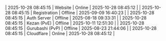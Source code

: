 | 2025-10-28 08:45:15 | Website | Online | 2025-10-28 08:45:12 |
| 2025-10-28 08:45:15 | Registration | Offline | 2025-09-09 16:40:23 |
| 2025-10-28 08:45:15 | Auth Server | Offline | 2025-08-18 09:33:31 |
| 2025-10-28 08:45:15 | Kezan (PvE) | Offline | 2025-10-11 12:51:30 |
| 2025-10-28 08:45:15 | Gurubashi (PvP) | Offline | 2025-08-23 21:44:06 |
| 2025-10-28 08:45:15 | Cloudflare | Online | 2025-10-28 08:45:12 |
